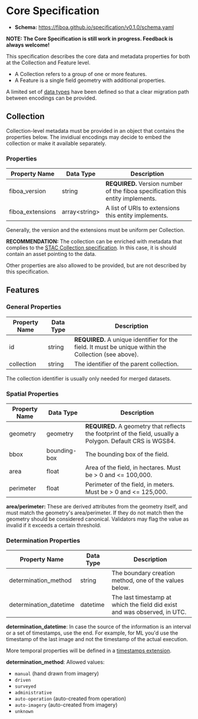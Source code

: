 # Core Specification

- **Schema:** <https://fiboa.github.io/specification/v0.1.0/schema.yaml>

**NOTE: The Core Specification is still work in progress. Feedback is always welcome!**

This specification describes the core data and metadata properties for both at the
Collection and Feature level.

- A Collection refers to a group of one or more features.
- A Feature is a single field geometry with additional properties.

A limited set of [data types](https://github.com/fiboa/schema/blob/v0.1.0/datatypes.md)
have been defined so that a clear migration path between encodings can be provided.

## Collection

Collection-level metadata must be provided in an object that contains the properties below.
The invidiual encodings may decide to embed the collection or make it available separately.

### Properties

| Property Name    | Data Type      | Description |
| ---------------- | -------------- | ----------- |
| fiboa_version    | string         | **REQUIRED.** Version number of the fiboa specification this entity implements. |
| fiboa_extensions | array\<string> | A list of URIs to extensions this entity implements. |

Generally, the version and the extensions must be uniform per Collection.

**RECOMMENDATION:** The collection can be enriched with metadata that complies to the
[STAC Collection specification](https://github.com/radiantearth/stac-spec/blob/master/collection-spec/collection-spec.md).
In this case, it is should contain an asset pointing to the data.

Other properties are also allowed to be provided, but are not described by this specification.

## Features

### General Properties

| Property Name | Data Type | Description |
| ------------- | --------- | ----------- |
| id            | string    | **REQUIRED.** A unique identifier for the field. It must be unique within the Collection (see above). |
| collection    | string    | The identifier of the parent collection. |

The collection identifier is usually only needed for merged datasets.

### Spatial Properties

| Property Name | Data Type    | Description |
| ------------- | ------------ | ----------- |
| geometry      | geometry     | **REQUIRED.** A geometry that reflects the footprint of the field, usually a Polygon. Default CRS is WGS84. |
| bbox          | bounding-box | The bounding box of the field. |
| area          | float        | Area of the field, in hectares. Must be > 0 and <= 100,000. |
| perimeter     | float        | Perimeter of the field, in meters. Must be > 0 and <= 125,000. |

**area/perimeter:** These are derived attributes from the geometry itself,
and must match the geometry's area/perimeter. If they do not match then the
geometry should be considered canonical.
Validators may flag the value as invalid if it exceeds a certain threshold.

### Determination Properties

| Property Name          | Data Type | Description                                                  |
| ---------------------- | --------- | ------------------------------------------------------------ |
| determination_method   | string    | The boundary creation method, one of the values below.       |
| determination_datetime | datetime  | The last timestamp at which the field did exist and was observed, in UTC. |

**determination_datetime**: In case the source of the information is an
interval or a set of timestamps, use the end.
For example, for ML you'd use the timestamp of the last image and not the
timestamp of the actual execution.

More temporal properties will be defined in a [timestamps extension](https://github.com/fiboa/extensions/issues/1).

**determination_method**: Allowed values:
- `manual` (hand drawn from imagery)
- `driven`
- `surveyed`
- `administrative`
- `auto-operation` (auto-created from operation)
- `auto-imagery` (auto-created from imagery)
- `unknown`
